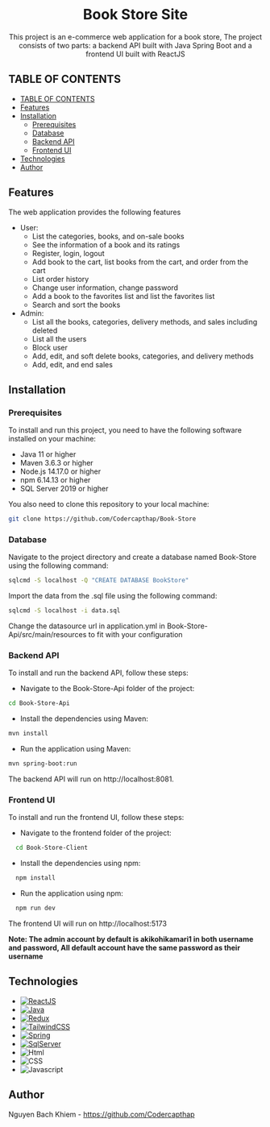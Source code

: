 <!-- PROJECT LOGO -->
<br />
<div align="center">
  <h1 align="center">Book Store Site</h1>

  <p align="center">
    This project is an e-commerce web application for a book store, The project consists of two parts: a backend API built with Java Spring Boot and a frontend UI built with ReactJS </p>
</div>



<!-- TABLE OF CONTENTS -->
## TABLE OF CONTENTS
- [TABLE OF CONTENTS](#table-of-contents)
- [Features](#features)
- [Installation](#installation)
  - [Prerequisites](#prerequisites)
  - [Database](#database)
  - [Backend API](#backend-api)
  - [Frontend UI](#frontend-ui)
- [Technologies](#technologies)
- [Author](#author)

<!-- GETTING STARTED -->
## Features
The web application provides the following features
- User:
  - List the categories, books, and on-sale books
  - See the information of a book and its ratings
  - Register, login, logout
  - Add book to the cart, list books from the cart, and order from the cart
  - List order history
  - Change user information, change password
  - Add a book to the favorites list and list the favorites list
  - Search and sort the books
- Admin:
  - List all the books, categories, delivery methods, and sales including deleted
  - List all the users
  - Block user
  - Add, edit, and soft delete books, categories, and delivery methods
  - Add, edit, and end sales

## Installation
### Prerequisites
To install and run this project, you need to have the following software installed on your machine:
- Java 11 or higher
- Maven 3.6.3 or higher
- Node.js 14.17.0 or higher
- npm 6.14.13 or higher
- SQL Server 2019 or higher

You also need to clone this repository to your local machine:
```sh 
git clone https://github.com/Codercapthap/Book-Store
```

### Database
Navigate to the project directory and create a database named Book-Store using the following command:
```sh 
sqlcmd -S localhost -Q "CREATE DATABASE BookStore"
```

Import the data from the .sql file using the following command:
```sh
sqlcmd -S localhost -i data.sql
```

Change the datasource url in application.yml in Book-Store-Api/src/main/resources to fit with your configuration

### Backend API
To install and run the backend API, follow these steps:
- Navigate to the Book-Store-Api folder of the project:
```sh 
cd Book-Store-Api
```
- Install the dependencies using Maven:
```sh 
mvn install
```
- Run the application using Maven:
```sh
mvn spring-boot:run
```
The backend API will run on http://localhost:8081.

### Frontend UI
To install and run the frontend UI, follow these steps:

- Navigate to the frontend folder of the project:
```sh
  cd Book-Store-Client
```
-	Install the dependencies using npm:
```sh
  npm install
```
- Run the application using npm:

```sh
  npm run dev
```
The frontend UI will run on http://localhost:5173

**Note: The admin account by default is akikohikamari1 in both username and password, All default account have the same password as their username**

## Technologies
* [![ReactJS][ReactJS]][ReactJS-url]
* [![Java][Java]][Java-url]
* [![Redux][Redux]][Redux-url]
* [![TailwindCSS][TailwindCSS]][TailwindCSS-url]
* [![Spring][Spring]][Spring-url]
* [![SqlServer][SqlServer]][SqlServer-url]
* ![Html][Html]
* ![CSS][CSS]
* ![Javascript][Javascript]

## Author
Nguyen Bach Khiem - https://github.com/Codercapthap


<!-- MARKDOWN LINKS & IMAGES -->
[ReactJS]: https://img.shields.io/badge/React-20232A?style=for-the-badge&logo=react&logoColor=61DAFB
[ReactJS-url]: https://react.dev/
[Java]: https://img.shields.io/badge/Java-ED8B00?style=for-the-badge&logo=openjdk&logoColor=white
[Java-url]: https://www.java.com/en/
[Spring]: https://img.shields.io/badge/Spring-6DB33F?style=for-the-badge&logo=spring&logoColor=white
[Spring-url]: https://spring.io/
[SqlServer]: https://img.shields.io/badge/Microsoft_SQL_Server-CC2927?style=for-the-badge&logo=microsoft-sql-server&logoColor=white
[SqlServer-url]: https://www.microsoft.com/en-us/sql-server/sql-server-downloads
[Redux]: https://img.shields.io/badge/Redux-593D88?style=for-the-badge&logo=redux&logoColor=white
[Redux-url]: https://redux.js.org/
[TailwindCSS]: https://img.shields.io/badge/Tailwind_CSS-38B2AC?style=for-the-badge&logo=tailwind-css&logoColor=white
[TailwindCSS-url]: https://tailwindcss.com/
[Html]: https://img.shields.io/badge/HTML-239120?style=for-the-badge&logo=html5&logoColor=white
[CSS]: https://img.shields.io/badge/CSS-239120?&style=for-the-badge&logo=css3&logoColor=white
[Javascript]: https://img.shields.io/badge/JavaScript-F7DF1E?style=for-the-badge&logo=javascript&logoColor=black

